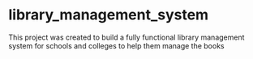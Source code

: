 # library_management_system
This project was created to build a fully functional library management system for schools and colleges to help them manage the books
